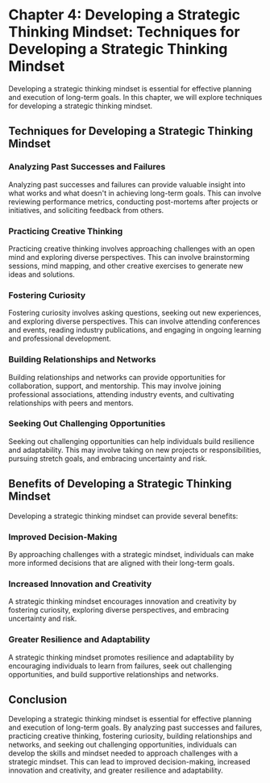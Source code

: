 Chapter 4: Developing a Strategic Thinking Mindset: Techniques for Developing a Strategic Thinking Mindset
==========================================================================================================

Developing a strategic thinking mindset is essential for effective planning and execution of long-term goals. In this chapter, we will explore techniques for developing a strategic thinking mindset.

Techniques for Developing a Strategic Thinking Mindset
------------------------------------------------------

### Analyzing Past Successes and Failures

Analyzing past successes and failures can provide valuable insight into what works and what doesn't in achieving long-term goals. This can involve reviewing performance metrics, conducting post-mortems after projects or initiatives, and soliciting feedback from others.

### Practicing Creative Thinking

Practicing creative thinking involves approaching challenges with an open mind and exploring diverse perspectives. This can involve brainstorming sessions, mind mapping, and other creative exercises to generate new ideas and solutions.

### Fostering Curiosity

Fostering curiosity involves asking questions, seeking out new experiences, and exploring diverse perspectives. This can involve attending conferences and events, reading industry publications, and engaging in ongoing learning and professional development.

### Building Relationships and Networks

Building relationships and networks can provide opportunities for collaboration, support, and mentorship. This may involve joining professional associations, attending industry events, and cultivating relationships with peers and mentors.

### Seeking Out Challenging Opportunities

Seeking out challenging opportunities can help individuals build resilience and adaptability. This may involve taking on new projects or responsibilities, pursuing stretch goals, and embracing uncertainty and risk.

Benefits of Developing a Strategic Thinking Mindset
---------------------------------------------------

Developing a strategic thinking mindset can provide several benefits:

### Improved Decision-Making

By approaching challenges with a strategic mindset, individuals can make more informed decisions that are aligned with their long-term goals.

### Increased Innovation and Creativity

A strategic thinking mindset encourages innovation and creativity by fostering curiosity, exploring diverse perspectives, and embracing uncertainty and risk.

### Greater Resilience and Adaptability

A strategic thinking mindset promotes resilience and adaptability by encouraging individuals to learn from failures, seek out challenging opportunities, and build supportive relationships and networks.

Conclusion
----------

Developing a strategic thinking mindset is essential for effective planning and execution of long-term goals. By analyzing past successes and failures, practicing creative thinking, fostering curiosity, building relationships and networks, and seeking out challenging opportunities, individuals can develop the skills and mindset needed to approach challenges with a strategic mindset. This can lead to improved decision-making, increased innovation and creativity, and greater resilience and adaptability.
